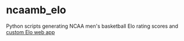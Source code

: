 # ncaamb_elo
Python scripts generating NCAA men's basketball Elo rating scores and [custom Elo web app](https://denisond.github.io/elo_ratings.html)
